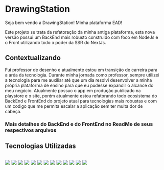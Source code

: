 # DrawingStation
Seja bem vendo a DrawingStation! Minha plataforma EAD!

Este projeto se trata da refatoração da minha antiga plataforma, esta nova versão possui um BackEnd mais robusto construido com foco em NodeJs e o Front utilizando todo o poder da SSR do NextJs.

## Contextualizando
Fui professor de desenho e atualmente estou em transição de carreira para a aréa da tecnologia.
Durante minha jornada como professor, sempre utilizei a tecnologia para me auxiliar até que um dia resolvi desenvolver a minha própria plataforma de ensino para que eu pudesse expandir o alcance do meu negócio.
Atualmente possuo o app em produção publicado na playstore e o site, porém atualmente estou refatorando todo ecosistema do BackEnd e FrontEnd do projeto atual para tecnologias mais robustas e com um codigo que me permita escalar a aplicação sem ter muita dor de cabeça.

### Mais detalhes do BackEnd e do FrontEnd no ReadMe de seus respectivos arquivos

<div>
<h2>Tecnologias Utilizadas<h2>
<img src="https://img.shields.io/badge/node.js%20-%2343853D.svg?&style=for-the-badge&logo=node.js&logoColor=white"/> 
<img src="https://img.shields.io/badge/next.js-000000?style=for-the-badge&logo=nextdotjs&logoColor=white"/>
<img src="https://img.shields.io/badge/MySQL-005C84?style=for-the-badge&logo=mysql&logoColor=white"/>
<img src="https://img.shields.io/badge/TypeScript-007ACC?style=for-the-badge&logo=typescript&logoColor=white"/>
<img src="https://img.shields.io/badge/React-20232A?style=for-the-badge&logo=react&logoColor=61DAFB"/>
<img src="https://img.shields.io/badge/Docker-2CA5E0?style=for-the-badge&logo=docker&logoColor=white"/>
<img src="https://img.shields.io/badge/javascript%20-%23323330.svg?&style=for-the-badge&logo=javascript&logoColor=%23F7DF1E"/>
<img src="https://img.shields.io/badge/Express.js-404D59?style=for-the-badge"/>
<img src="https://img.shields.io/badge/Redux-593D88?style=for-the-badge&logo=redux&logoColor=white"/>
<img src="https://img.shields.io/badge/Sass-CC6699?style=for-the-badge&logo=sass&logoColor=white"/>
<img src="https://img.shields.io/badge/html5%20-%23E34F26.svg?&style=for-the-badge&logo=html5&logoColor=white"/>
<img src="https://img.shields.io/badge/css3%20-%231572B6.svg?&style=for-the-badge&logo=css3&logoColor=white"/>
<img src="https://img.shields.io/badge/git%20-%23F05033.svg?&style=for-the-badge&logo=git&logoColor=white"/> 
</div>
